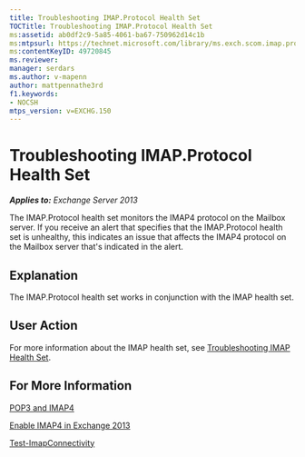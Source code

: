 ```yaml
---
title: Troubleshooting IMAP.Protocol Health Set
TOCTitle: Troubleshooting IMAP.Protocol Health Set
ms:assetid: ab0df2c9-5a85-4061-ba67-750962d14c1b
ms:mtpsurl: https://technet.microsoft.com/library/ms.exch.scom.imap.protocol(v=EXCHG.150)
ms:contentKeyID: 49720845
ms.reviewer: 
manager: serdars
ms.author: v-mapenn
author: mattpennathe3rd
f1.keywords:
- NOCSH
mtps_version: v=EXCHG.150
---
```


# Troubleshooting IMAP.Protocol Health Set

_**Applies to:** Exchange Server 2013_

The IMAP.Protocol health set monitors the IMAP4 protocol on the Mailbox server. If you receive an alert that specifies that the IMAP.Protocol health set is unhealthy, this indicates an issue that affects the IMAP4 protocol on the Mailbox server that's indicated in the alert.

## Explanation

The IMAP.Protocol health set works in conjunction with the IMAP health set.

## User Action

For more information about the IMAP health set, see [Troubleshooting IMAP Health Set](troubleshooting-imap-health-set.md).

## For More Information

[POP3 and IMAP4](https://technet.microsoft.com/library/jj657728\(v=exchg.150\))

[Enable IMAP4 in Exchange 2013](https://technet.microsoft.com/library/bb124489\(v=exchg.150\))

[Test-ImapConnectivity](https://docs.microsoft.com/powershell/module/exchange/Test-ImapConnectivity)
